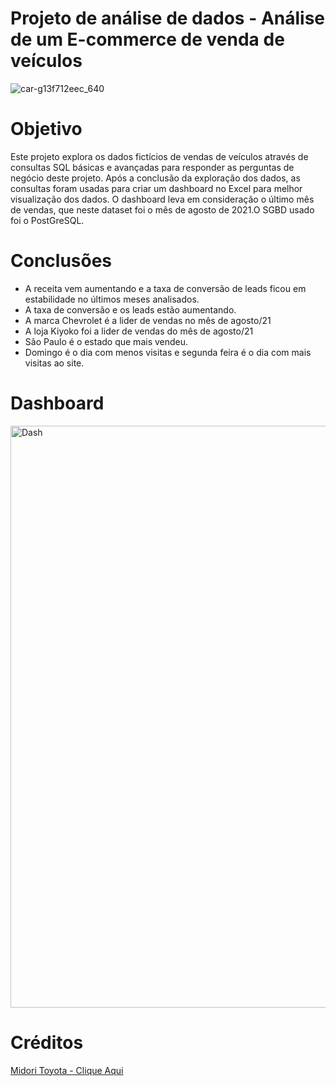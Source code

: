 # Projeto de análise de dados - Análise de um E-commerce de venda de veículos
![car-g13f712eec_640](https://user-images.githubusercontent.com/120759992/211122727-f9c3f268-5a58-4e04-a5ac-198a25d7153d.jpg)


# Objetivo

Este projeto explora os dados fictícios de vendas de veículos através de consultas SQL básicas e avançadas para responder as perguntas de negócio deste projeto. Após a conclusão da exploração dos dados, as consultas foram usadas para criar um dashboard no Excel para melhor visualização dos dados. O dashboard leva em consideração o último mês de vendas, que neste dataset foi o mês de agosto de 2021.O SGBD usado foi o PostGreSQL.

# Conclusões
- A receita vem aumentando e a taxa de conversão de leads ficou em estabilidade no últimos meses analisados.
- A taxa de conversão e os leads estão aumentando.
- A marca Chevrolet é a lider de vendas no mês de agosto/21
- A loja Kiyoko foi a lider de vendas do mês de agosto/21
- São Paulo é o estado que mais vendeu.
- Domingo é o dia com menos visitas e segunda feira é o dia com mais visitas ao site.

# Dashboard

<img width="931" alt="Dash" src="https://user-images.githubusercontent.com/120759992/211122786-8e254e92-010d-44e8-adde-19083d448821.png">

# Créditos
[Midori Toyota - Clique Aqui](https://www.udemy.com/course/sql-para-analise-de-dados/)
